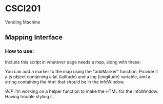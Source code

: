 # CSCI201
Vending Machine

## Mapping Interface

### How to use:

Include this script in whatever page needs a map, along with these:
<script async defer 
	src="https://maps.googleapis.com/maps/api/js?key=AIzaSyB0hzC85PcofCh0luuo5By7JgublOMvWds&callback=initMap">
</script>

You can add a marker to the map using the "addMarker" function. Provide it a js object containing a lat (latitude) and a lng (longitude) variable, and a string containing the html that should be in the infoWindow.

*WIP* I'm working on a helper function to make the HTML for the infoWindow. Having trouble styling it.
